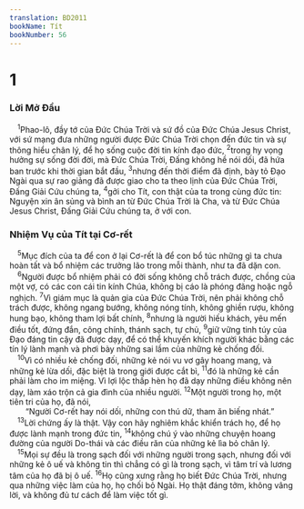 ```yaml
---
translation: BD2011
bookName: Tít 
bookNumber: 56
---
```


<div class="title"><h1>1</h1><h3>Lời Mở Ðầu</h3></div>
<span class="verse tit_1_1"> <sup>1</sup>Phao-lô, đầy tớ của Ðức Chúa Trời và sứ đồ của Ðức Chúa Jesus Christ, với sứ mạng đưa những người được Ðức Chúa Trời chọn đến đức tin và sự thông hiểu chân lý, để họ sống cuộc đời tin kính đạo đức, </span>
<span class="verse tit_1_2"><sup>2</sup>trong hy vọng hưởng sự sống đời đời, mà Ðức Chúa Trời, Ðấng không hề nói dối, đã hứa ban trước khi thời gian bắt đầu, </span>
<span class="verse tit_1_3"><sup>3</sup>nhưng đến thời điểm đã định, bày tỏ Ðạo Ngài qua sự rao giảng đã được giao cho ta theo lịnh của Ðức Chúa Trời, Ðấng Giải Cứu chúng ta, </span>
<span class="verse tit_1_4"><sup>4</sup>gởi cho Tít, con thật của ta trong cùng đức tin: Nguyện xin ân sủng và bình an từ Ðức Chúa Trời là Cha, và từ Ðức Chúa Jesus Christ, Ðấng Giải Cứu chúng ta, ở với con.<br/></span>
<div class="title"><h3>Nhiệm Vụ của Tít tại Cơ-rết</h3></div>
<span class="verse tit_1_5"> <sup>5</sup>Mục đích của ta để con ở lại Cơ-rết là để con bổ túc những gì ta chưa hoàn tất và bổ nhiệm các trưởng lão trong mỗi thành, như ta đã dặn con.<br/></span>
<span class="verse tit_1_6"> <sup>6</sup>Người được bổ nhiệm phải có đời sống không chỗ trách được, chồng của một vợ, có các con cái tin kính Chúa, không bị cáo là phóng đãng hoặc ngỗ nghịch. </span>
<span class="verse tit_1_7"><sup>7</sup>Vì giám mục là quản gia của Ðức Chúa Trời, nên phải không chỗ trách được, không ngang bướng, không nóng tính, không ghiền rượu, không hung bạo, không tham lợi bất chính, </span>
<span class="verse tit_1_8"><sup>8</sup>nhưng là người hiếu khách, yêu mến điều tốt, đứng đắn, công chính, thánh sạch, tự chủ, </span>
<span class="verse tit_1_9"><sup>9</sup>giữ vững tinh túy của Ðạo đáng tin cậy đã được dạy, để có thể khuyến khích người khác bằng các tín lý lành mạnh và phơi bày những sai lầm của những kẻ chống đối. <br/></span>
<span class="verse tit_1_10"> <sup>10</sup>Vì có nhiều kẻ chống đối, những kẻ nói vu vơ gây hoang mang, và những kẻ lừa dối, đặc biệt là trong giới được cắt bì, </span>
<span class="verse tit_1_11"><sup>11</sup>đó là những kẻ cần phải làm cho im miệng. Vì lợi lộc thấp hèn họ đã dạy những điều không nên dạy, làm xáo trộn cả gia đình của nhiều người. </span>
<span class="verse tit_1_12"><sup>12</sup>Một người trong họ, một tiên tri của họ, đã nói,<br/>  “Người Cơ-rết hay nói dối, những con thú dữ, tham ăn biếng nhát.”<br/></span>
<span class="verse tit_1_13"> <sup>13</sup>Lời chứng ấy là thật. Vậy con hãy nghiêm khắc khiển trách họ, để họ được lành mạnh trong đức tin, </span>
<span class="verse tit_1_14"><sup>14</sup>không chú ý vào những chuyện hoang đường của người Do-thái và các điều răn của những kẻ lìa bỏ chân lý.<br/></span>
<span class="verse tit_1_15"> <sup>15</sup>Mọi sự đều là trong sạch đối với những người trong sạch, nhưng đối với những kẻ ô uế và không tin thì chẳng có gì là trong sạch, vì tâm trí và lương tâm của họ đã bị ô uế. </span>
<span class="verse tit_1_16"><sup>16</sup>Họ cũng xưng rằng họ biết Ðức Chúa Trời, nhưng qua những việc làm của họ, họ chối bỏ Ngài. Họ thật đáng tởm, không vâng lời, và không đủ tư cách để làm việc tốt gì.<br/></span>
